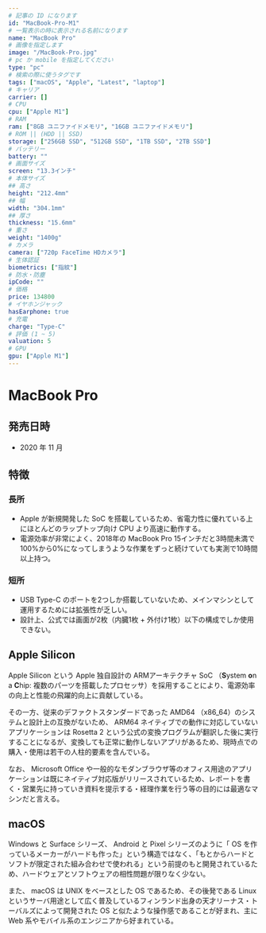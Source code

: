 ```yaml
---
# 記事の ID になります
id: "MacBook-Pro-M1"
# 一覧表示の時に表示される名前になります
name: "MacBook Pro"
# 画像を指定します
image: "/MacBook-Pro.jpg"
# pc か mobile を指定してください
type: "pc"
# 検索の際に使うタグです
tags: ["macOS", "Apple", "Latest", "laptop"]
# キャリア
carrier: []
# CPU
cpu: ["Apple M1"]
# RAM
ram: ["8GB ユニファイドメモリ", "16GB ユニファイドメモリ"]
# ROM || (HDD || SSD)
storage: ["256GB SSD", "512GB SSD", "1TB SSD", "2TB SSD"]
# バッテリー
battery: ""
# 画面サイズ
screen: "13.3インチ"
# 本体サイズ
## 高さ
height: "212.4mm"
## 幅
width: "304.1mm"
## 厚さ
thickness: "15.6mm"
# 重さ
weight: "1400g"
# カメラ
camera: ["720p FaceTime HDカメラ"]
# 生体認証
biometrics: ["指紋"]
# 防水・防塵
ipCode: ""
# 価格
price: 134800
# イヤホンジャック
hasEarphone: true
# 充電
charge: "Type-C"
# 評価 (1 ~ 5)
valuation: 5
# GPU
gpu: ["Apple M1"]
---
```


# MacBook Pro

## 発売日時

- 2020 年 11 月

## 特徴

### 長所

- Apple が新規開発した SoC を搭載しているため、省電力性に優れている上にほとんどのラップトップ向け CPU より高速に動作する。
- 電源効率が非常によく、2018年の MacBook Pro 15インチだと3時間未満で100%から0%になってしまうような作業をずっと続けていても実測で10時間以上持つ。

### 短所

- USB Type-C のポートを2つしか搭載していないため、メインマシンとして運用するためには拡張性が乏しい。
- 設計上、公式では画面が2枚（内臓1枚 + 外付け1枚）以下の構成でしか使用できない。

## Apple Silicon

Apple Silicon という Apple 独自設計の ARMアーキテクチャ SoC （**S**ystem **o**n a **C**hip: 複数のパーツを搭載したプロセッサ）を採用することにより、電源効率の向上と性能の飛躍的向上に貢献している。  
  
その一方、従来のデファクトスタンダードであった AMD64 （x86_64）のシステムと設計上の互換がないため、 ARM64 ネイティブでの動作に対応していないアプリケーションは Rosetta 2 という公式の変換プログラムが翻訳した後に実行することになるが、変換しても正常に動作しないアプリがあるため、現時点での購入・使用は若干の人柱的要素を含んでいる。  
  
なお、 Microsoft Office や一般的なモダンブラウザ等のオフィス用途のアプリケーションは既にネイティブ対応版がリリースされているため、レポートを書く・営業先に持っていき資料を提示する・経理作業を行う等の目的には最適なマシンだと言える。

## macOS

Windows と Surface シリーズ、 Android と Pixel シリーズのように「 OS を作っているメーカーがハードも作った」という構造ではなく、「もとからハードとソフトが限定された組み合わせで使われる」という前提のもと開発されているため、ハードウェアとソフトウェアの相性問題が限りなく少ない。  
  
また、 macOS は UNIX をベースとした OS であるため、その後発である Linux というサーバ用途として広く普及しているフィンランド出身の天才リーナス・トーバルズによって開発された OS と似たような操作感であることが好まれ、主に Web 系やモバイル系のエンジニアから好まれている。  
